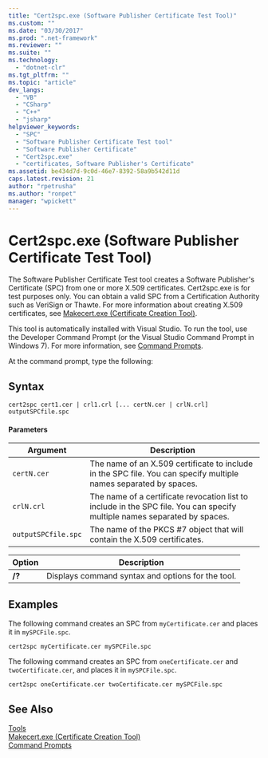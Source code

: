 ```yaml
---
title: "Cert2spc.exe (Software Publisher Certificate Test Tool)"
ms.custom: ""
ms.date: "03/30/2017"
ms.prod: ".net-framework"
ms.reviewer: ""
ms.suite: ""
ms.technology: 
  - "dotnet-clr"
ms.tgt_pltfrm: ""
ms.topic: "article"
dev_langs: 
  - "VB"
  - "CSharp"
  - "C++"
  - "jsharp"
helpviewer_keywords: 
  - "SPC"
  - "Software Publisher Certificate Test tool"
  - "Software Publisher Certificate"
  - "Cert2spc.exe"
  - "certificates, Software Publisher's Certificate"
ms.assetid: be434d7d-9c0d-46e7-8392-58a9b542d11d
caps.latest.revision: 21
author: "rpetrusha"
ms.author: "ronpet"
manager: "wpickett"
---
```

# Cert2spc.exe (Software Publisher Certificate Test Tool)
The Software Publisher Certificate Test tool creates a Software Publisher's Certificate (SPC) from one or more X.509 certificates. Cert2spc.exe is for test purposes only. You can obtain a valid SPC from a Certification Authority such as VeriSign or Thawte. For more information about creating X.509 certificates, see [Makecert.exe (Certificate Creation Tool)](http://msdn.microsoft.com/library/b0343f8e-9c41-4852-a85c-f8a0c408cf0d).  
  
 This tool is automatically installed with Visual Studio. To run the tool, use the Developer Command Prompt (or the Visual Studio Command Prompt in Windows 7). For more information, see [Command Prompts](../../../docs/framework/tools/developer-command-prompt-for-vs.md).  
  
 At the command prompt, type the following:  
  
## Syntax  
  
```  
cert2spc cert1.cer | crl1.crl [... certN.cer | crlN.crl] outputSPCfile.spc  
```  
  
#### Parameters  
  
|Argument|Description|  
|--------------|-----------------|  
|`certN.cer`|The name of an X.509 certificate to include in the SPC file. You can specify multiple names separated by spaces.|  
|`crlN.crl`|The name of a certificate revocation list to include in the SPC file. You can specify multiple names separated by spaces.|  
|`outputSPCfile.spc`|The name of the PKCS #7 object that will contain the X.509 certificates.|  
  
|Option|Description|  
|------------|-----------------|  
|**/?**|Displays command syntax and options for the tool.|  
  
## Examples  
 The following command creates an SPC from `myCertificate.cer` and places it in `mySPCFile.spc`.  
  
```  
cert2spc myCertificate.cer mySPCFile.spc  
```  
  
 The following command creates an SPC from `oneCertificate.cer` and `twoCertificate.cer`, and places it in `mySPCFile.spc`.  
  
```  
cert2spc oneCertificate.cer twoCertificate.cer mySPCFile.spc  
```  
  
## See Also  
 [Tools](../../../docs/framework/tools/index.md)   
 [Makecert.exe (Certificate Creation Tool)](http://msdn.microsoft.com/library/b0343f8e-9c41-4852-a85c-f8a0c408cf0d)   
 [Command Prompts](../../../docs/framework/tools/developer-command-prompt-for-vs.md)
